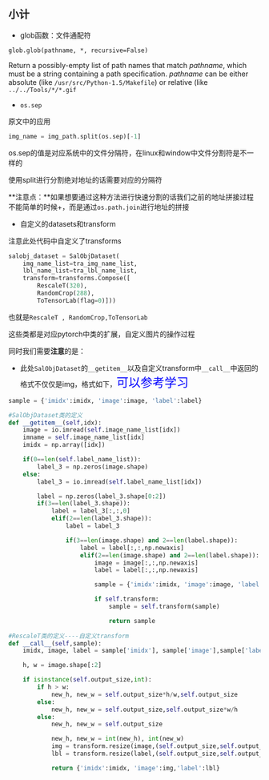 ## 小计

- glob函数：文件通配符

`glob.glob(pathname, *, recursive=False)`

Return a possibly-empty list of path names that match *pathname*, which must be a string containing a path specification. *pathname* can be either absolute (like `/usr/src/Python-1.5/Makefile`) or relative (like `../../Tools/*/*.gif`

- `os.sep`

原文中的应用

```python
img_name = img_path.split(os.sep)[-1]
```

os.sep的值是对应系统中的文件分隔符，在linux和window中文件分割符是不一样的

使用split进行分割绝对地址的话需要对应的分隔符

**注意点：**如果想要通过这种方法进行快速分割的话我们之前的地址拼接过程不能简单的时候+，而是通过`os.path.join`进行地址的拼接

- 自定义的datasets和transform

注意此处代码中自定义了transforms

```python
salobj_dataset = SalObjDataset(
    img_name_list=tra_img_name_list,
    lbl_name_list=tra_lbl_name_list,
    transform=transforms.Compose([
        RescaleT(320),
        RandomCrop(288),
        ToTensorLab(flag=0)]))
```

也就是`RescaleT , RandomCrop,ToTensorLab`

这些类都是对应pytorch中类的扩展，自定义图片的操作过程

同时我们需要**注意**的是：

- 此处`SalObjDataset`的`__getitem__`以及自定义transform中`__call__`中返回的格式不仅仅是img，格式如下，<font color="blue" size="5">可以参考学习</font>

```python
sample = {'imidx':imidx, 'image':image, 'label':label}

#SalObjDataset类的定义
def __getitem__(self,idx):
    image = io.imread(self.image_name_list[idx])
    imname = self.image_name_list[idx]
    imidx = np.array([idx])

    if(0==len(self.label_name_list)):
        label_3 = np.zeros(image.shape)
    else:
        label_3 = io.imread(self.label_name_list[idx])

        label = np.zeros(label_3.shape[0:2])
        if(3==len(label_3.shape)):
            label = label_3[:,:,0]
            elif(2==len(label_3.shape)):
                label = label_3

                if(3==len(image.shape) and 2==len(label.shape)):
                    label = label[:,:,np.newaxis]
                    elif(2==len(image.shape) and 2==len(label.shape)):
                        image = image[:,:,np.newaxis]
                        label = label[:,:,np.newaxis]

                        sample = {'imidx':imidx, 'image':image, 'label':label}

                        if self.transform:
                            sample = self.transform(sample)

                            return sample
                        
#RescaleT类的定义----自定义transform
def __call__(self,sample):
    imidx, image, label = sample['imidx'], sample['image'],sample['label']

    h, w = image.shape[:2]

    if isinstance(self.output_size,int):
        if h > w:
            new_h, new_w = self.output_size*h/w,self.output_size
        else:
            new_h, new_w = self.output_size,self.output_size*w/h
        else:
            new_h, new_w = self.output_size

            new_h, new_w = int(new_h), int(new_w)
            img = transform.resize(image,(self.output_size,self.output_size),mode='constant')
            lbl = transform.resize(label,(self.output_size,self.output_size),mode='constant', order=0, preserve_range=True)

            return {'imidx':imidx, 'image':img,'label':lbl}
```

